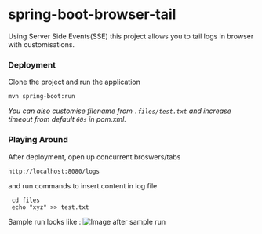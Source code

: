 # spring-boot-browser-tail
Using Server Side Events(SSE) this project allows you to tail logs in browser with customisations.


### Deployment

Clone the project and run the application
```
mvn spring-boot:run
```
*You can also customise filename from `.files/test.txt` and increase timeout from default `60s` in pom.xml.*

### Playing Around

After deployment, open up concurrent broswers/tabs
```
http://localhost:8080/logs
```

and run commands to insert content in log file
```
 cd files
 echo "xyz" >> test.txt 
```

Sample run looks like : 
![Image after sample run](https://i.imgur.com/KEnxZr4.png)

